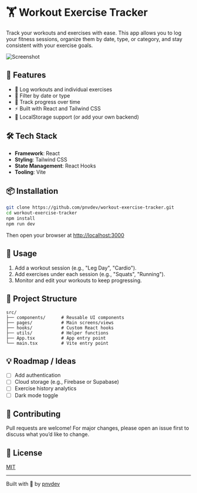 # 🏋️ Workout Exercise Tracker

Track your workouts and exercises with ease. This app allows you to log your fitness sessions, organize them by date, type, or category, and stay consistent with your exercise goals.

![Screenshot](./public/preview.png) <!-- Optional: Add a real screenshot of the app UI -->

## 🚀 Features

- 📝 Log workouts and individual exercises
- 📅 Filter by date or type
- 🧠 Track progress over time
- ⚡ Built with React and Tailwind CSS
- 💾 LocalStorage support (or add your own backend)

## 🛠️ Tech Stack

- **Framework**: React
- **Styling**: Tailwind CSS
- **State Management**: React Hooks
- **Tooling**: Vite

## 📦 Installation

```bash
git clone https://github.com/pnvdev/workout-exercise-tracker.git
cd workout-exercise-tracker
npm install
npm run dev
```

Then open your browser at [http://localhost:3000](http://localhost:300)

## 🧪 Usage

1. Add a workout session (e.g., "Leg Day", "Cardio").
2. Add exercises under each session (e.g., "Squats", "Running").
3. Monitor and edit your workouts to keep progressing.

## 📁 Project Structure

```
src/
├── components/      # Reusable UI components
├── pages/           # Main screens/views
├── hooks/           # Custom React hooks
├── utils/           # Helper functions
├── App.tsx          # App entry point
└── main.tsx         # Vite entry point
```

## 💡 Roadmap / Ideas

- [ ] Add authentication
- [ ] Cloud storage (e.g., Firebase or Supabase)
- [ ] Exercise history analytics
- [ ] Dark mode toggle

## 🙌 Contributing

Pull requests are welcome! For major changes, please open an issue first to discuss what you’d like to change.

## 📄 License

[MIT](LICENSE)

---

Built with 💪 by [pnvdev](https://github.com/pnvdev)
